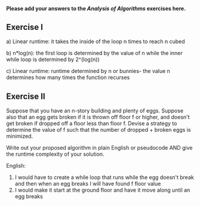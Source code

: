 #### Please add your answers to the ***Analysis of  Algorithms*** exercises here.

## Exercise I

a) Linear runtime: it takes the inside of the loop n times to reach n cubed

b) n*log(n): the first loop is determined by the value of n while the inner while loop is determined by 2^(log(n)) 

c) Linear runtime: runtime determined by n or bunnies- the value n determines how many times the function recurses

## Exercise II

Suppose that you have an n-story building and plenty of eggs. Suppose also that an egg gets broken if it is thrown off floor f or higher, and doesn't get broken if dropped off a floor less than floor f. Devise a strategy to determine the value of f such that the number of dropped + broken eggs is minimized.

Write out your proposed algorithm in plain English or pseudocode AND give the runtime complexity of your solution.

English:

1. I would have to create a while loop that runs while the egg doesn't break and then when an egg breaks I will have found f floor value
2. I would make it start at the ground floor and have it move along until an egg breaks

